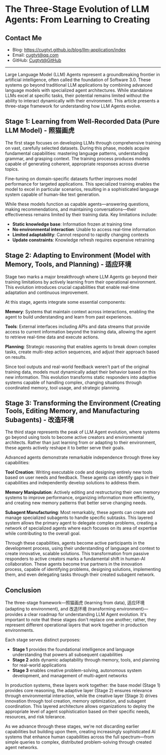 # The Three-Stage Evolution of LLM Agents: From Learning to Creating

## Contact Me

- Blog: <https://cugtyt.github.io/blog/llm-application/index>
- Email: <cugtyt@qq.com>
- GitHub: [Cugtyt@GitHub](https://github.com/Cugtyt)

---

Large Language Model (LLM) Agents represent a groundbreaking frontier in artificial intelligence, 
often called the foundation of Software 3.0. These systems go beyond traditional LLM applications 
by combining advanced language models with specialized agent architectures. While 
standalone LLMs excel at specific tasks, their potential remains limited without the ability to 
interact dynamically with their environment. This article presents a three-stage framework for 
understanding how LLM Agents evolve.

## Stage 1: Learning from Well-Recorded Data (Pure LLM Model) - 照猫画虎

The first stage focuses on developing LLMs through comprehensive training on vast, carefully selected datasets.
During this phase, models acquire fundamental capabilities:
mastering language patterns, understanding grammar, and grasping context.
The training process produces models capable of generating coherent, appropriate responses across diverse topics.

Fine-tuning on domain-specific datasets further improves model performance for targeted applications.
This specialized training enables the model to excel in particular scenarios,
resulting in a sophisticated language system capable of human-like text generation.

While these models function as capable agents—answering questions, making recommendations, and maintaining conversations—their effectiveness remains limited by their training data. Key limitations include:

- **Static knowledge base**: Information frozen at training time
- **No environmental interaction**: Unable to access real-time information
- **Limited adaptability**: Cannot respond to rapidly changing contexts
- **Update constraints**: Knowledge refresh requires expensive retraining

## Stage 2: Adapting to Environment (Model with Memory, Tools, and Planning) - 适应环境

Stage two marks a major breakthrough where LLM Agents go beyond their training limitations by actively 
learning from their operational environment. This evolution introduces crucial capabilities that 
enable real-time adaptation and continuous improvement.

At this stage, agents integrate some essential components:

**Memory**: Systems that maintain context across interactions, enabling the agent 
to build understanding and learn from past experiences.

**Tools**: External interfaces including APIs and data streams that provide access to current information 
beyond the training data, allowing the agent to retrieve real-time data and execute actions.

**Planning**: Strategic reasoning that enables agents to break down complex tasks, 
create multi-step action sequences, and adjust their approach based on results.

Since tool outputs and real-world feedback weren't part of the original training data, 
models must dynamically adapt their behavior based on this new information. 
This evolution transforms static responders into adaptive systems capable of handling complex, 
changing situations through coordinated memory, tool usage, and strategic planning.

## Stage 3: Transforming the Environment (Creating Tools, Editing Memory, and Manufacturing Subagents) - 改造环境

The third stage represents the peak of LLM Agent evolution,
where systems go beyond using tools to become active creators and environmental architects.
Rather than just learning from or adapting to their environment, these agents actively reshape it to better serve their goals.

Advanced agents demonstrate remarkable independence through three key capabilities:

**Tool Creation**: Writing executable code and designing entirely new tools based on user needs and feedback. 
These agents can identify gaps in their capabilities and independently develop solutions to address them.

**Memory Manipulation**: Actively editing and restructuring their own memory systems to improve performance, 
organizing information more efficiently, and creating new memory patterns that better serve changing needs.

**Subagent Manufacturing**: Most remarkably, these agents can create and manage specialized subagents 
to handle specific subtasks. This layered system allows the primary agent to delegate complex problems, 
creating a network of specialized agents where each focuses on its area of expertise while contributing 
to the overall goal.

Through these capabilities, agents become active participants in the development process,
using their understanding of language and context to create innovative, scalable solutions.
This transformation from passive responders to active creators marks a fundamental shift in human-AI collaboration.
These agents become true partners in the innovation process, capable of identifying problems, 
designing solutions, implementing them, and even delegating tasks through their created subagent network.

## Conclusion

The three-stage framework—照猫画虎 (learning from data), 适应环境 (adapting to environment), and 改造环境 (transforming environment)—provides a clear roadmap for understanding LLM Agent evolution.
It's important to note that these stages don't replace one another;
rather, they represent different operational layers that work together in production environments.

Each stage serves distinct purposes:
- **Stage 1** provides the foundational intelligence and language understanding that powers all subsequent capabilities
- **Stage 2** adds dynamic adaptability through memory, tools, and planning for real-world applications
- **Stage 3** enables creative problem-solving, autonomous system development, and management of multi-agent networks

In production systems, these layers work together:
the base model (Stage 1) provides core reasoning,
the adaptive layer (Stage 2) ensures relevance through environmental interaction,
while the creative layer (Stage 3) drives innovation through tool creation, memory optimization, and subagent coordination.
This layered architecture allows organizations to deploy the appropriate level of agent sophistication based on their specific needs,
resources, and risk tolerance.

As we advance through these stages, we're not discarding earlier capabilities but building upon them,
creating increasingly sophisticated AI systems that enhance human capabilities across the full spectrum—from simple queries to complex, distributed problem-solving through created agent networks.
